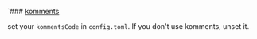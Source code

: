`### [komments](https://komments.net)

set your `kommentsCode` in `config.toml`. If you don't use komments, unset it.
